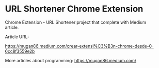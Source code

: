 # URL Shortener Chrome Extension
Chrome Extension - URL Shortener project that complete with Medium article.

Article URL: 

https://mugan86.medium.com/crear-extensi%C3%B3n-chrome-desde-0-6cc8f3559e2b

More articles about programming:
https://mugan86.medium.com/
